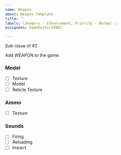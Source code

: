 ```yaml
---
name: Weapon
about: Weapon Template
title: ''
labels: Category - Enhancement, Priority - Normal ↓
assignees: Gamebuster19901

---
```


Sub-issue of #2 

Add WEAPON to the game.

### Model
- [ ] Texture
- [ ] Model
- [ ] Reticle Texture

### Ammo
- [ ] Texture

### Sounds
- [ ] Firing
- [ ] Reloading
- [ ] Impact
